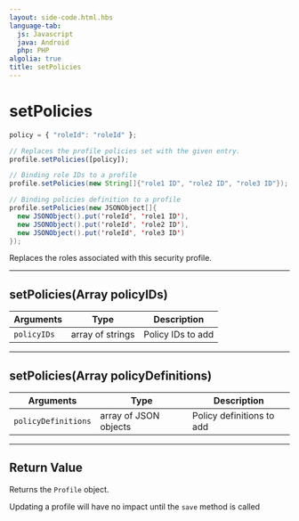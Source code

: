 ```yaml
---
layout: side-code.html.hbs
language-tab:
  js: Javascript
  java: Android
  php: PHP
algolia: true
title: setPolicies
---
```


# setPolicies

```js
policy = { "roleId": "roleId" };

// Replaces the profile policies set with the given entry.
profile.setPolicies([policy]);
```

```java
// Binding role IDs to a profile
profile.setPolicies(new String[]{"role1 ID", "role2 ID", "role3 ID"});

// Binding policies definition to a profile
profile.setPolicies(new JSONObject[]{
  new JSONObject().put('roleId', 'role1 ID'),
  new JSONObject().put('roleId', 'role2 ID'),
  new JSONObject().put('roleId', 'role3 ID')
});
```

Replaces the roles associated with this security profile.

---

## setPolicies(Array<String> policyIDs)

| Arguments | Type | Description |
|---------------|---------|----------------------------------------|
| ``policyIDs`` | array of strings | Policy IDs to add |

---

## setPolicies(Array<JSONObject> policyDefinitions)

| Arguments | Type | Description |
|---------------|---------|----------------------------------------|
| ``policyDefinitions`` | array of JSON objects | Policy definitions to add |

---

## Return Value

Returns the `Profile` object.

<aside class="note">
Updating a profile will have no impact until the <code>save</code> method is called
</aside>
